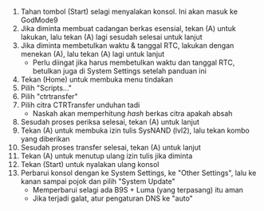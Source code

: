 1. Tahan tombol (Start) selagi menyalakan konsol. Ini akan masuk ke GodMode9
2. Jika diminta membuat cadangan berkas esensial, tekan (A) untuk lakukan, lalu tekan (A) lagi sesudah selesai untuk lanjut
3. Jika diminta membetulkan waktu & tanggal RTC, lakukan dengan menekan (A), lalu tekan (A) lagi untuk lanjut
    - Perlu diingat jika harus membetulkan waktu dan tanggal RTC, betulkan juga di System Settings setelah panduan ini
4. Tekan (Home) untuk membuka menu tindakan
5. Pilih "Scripts..."
6. Pilih "ctrtransfer"
7. Pilih citra CTRTransfer unduhan tadi
    - Naskah akan memperhitung _hash_ berkas citra apakah absah
8. Sesudah proses periksa selesai, tekan (A) untuk lanjut
9. Tekan (A) untuk membuka izin tulis SysNAND (lvl2), lalu tekan kombo yang diberikan
10. Sesudah proses transfer selesai, tekan (A) untuk lanjut
11. Tekan (A) untuk menutup ulang izin tulis jika diminta
12. Tekan (Start) untuk nyalakan ulang konsol
13. Perbarui konsol dengan ke System Settings, ke "Other Settings", lalu ke kanan sampai pojok dan pilih "System Update"
    - Memperbarui selagi ada B9S + Luma (yang terpasang) itu aman
    - Jika terjadi galat, atur pengaturan DNS ke "auto"
